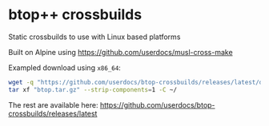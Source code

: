 # btop++ crossbuilds

Static crossbuilds to use with Linux based platforms

Built on Alpine using https://github.com/userdocs/musl-cross-make

Exampled download using `x86_64`:

```bash
wget -q "https://github.com/userdocs/btop-crossbuilds/releases/latest/download/x86_64-linux-musl.tar.gz" -O ~/btop.tar.gz
tar xf "btop.tar.gz" --strip-components=1 -C ~/
```

The rest are available here: https://github.com/userdocs/btop-crossbuilds/releases/latest
